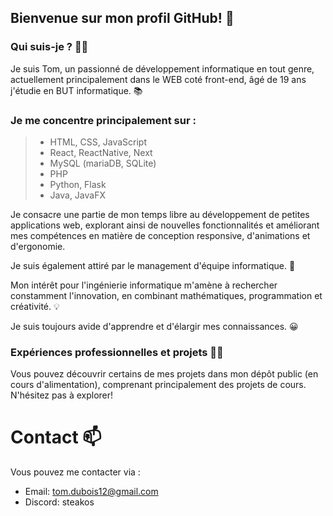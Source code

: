 ﻿## Bienvenue sur mon profil GitHub! 👋

### Qui suis-je ? 👨‍💻

Je suis Tom, un passionné de développement informatique en tout genre, actuellement principalement dans le WEB coté front-end, âgé de 19 ans j'étudie en BUT informatique. 📚

### Je me concentre principalement sur :

> - HTML, CSS, JavaScript
> - React, ReactNative, Next
> - MySQL (mariaDB, SQLite)
> - PHP
> - Python, Flask
> - Java, JavaFX

Je consacre une partie de mon temps libre au développement de petites applications web, explorant ainsi de nouvelles fonctionnalités et améliorant mes compétences en matière de conception responsive, d'animations et d'ergonomie.

Je suis également attiré par le management d'équipe informatique. :100:

Mon intérêt pour l'ingénierie informatique m'amène à rechercher constamment l'innovation, en combinant mathématiques, programmation et créativité. 💡

Je suis toujours avide d'apprendre et d'élargir mes connaissances. 😀

### Expériences professionnelles et projets 👨‍💼

Vous pouvez découvrir certains de mes projets dans mon dépôt public (en cours d'alimentation), comprenant principalement des projets de cours. N'hésitez pas à explorer!

# Contact 📫

Vous pouvez me contacter via :

- Email: tom.dubois12@gmail.com
- Discord: steakos
